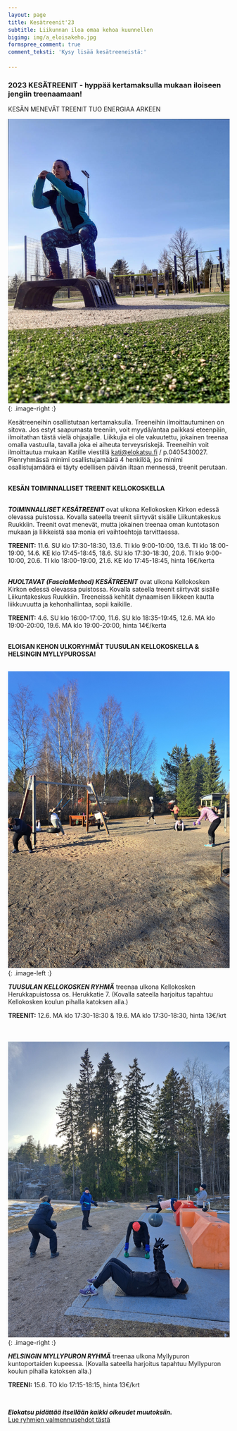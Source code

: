```yaml
---
layout: page
title: Kesätreenit'23
subtitle: Liikunnan iloa omaa kehoa kuunnellen
bigimg: img/a_eloisakeho.jpg
formspree_comment: true
comment_teksti: 'Kysy lisää kesätreeneistä:'

---
```

### **2023 KESÄTREENIT**  - hyppää kertamaksulla mukaan iloiseen jengiin treenaamaan!

<p></p>
<p class="otsikkolistapalkki">
KESÄN MENEVÄT TREENIT TUO ENERGIAA ARKEEN
</p>


![Pienryhmätreeni](/img/kellokosken_pienryhma.jpg "Kellokosken pienryhma"){: .image-right :}

Kesätreeneihin osallistutaan kertamaksulla. Treeneihin ilmoittautuminen on sitova. Jos estyt saapumasta treeniin, voit myydä/antaa paikkasi eteenpäin, ilmoitathan tästä vielä ohjaajalle. Liikkujia ei ole vakuutettu, jokainen treenaa omalla vastuulla, tavalla joka ei aiheuta terveysriskejä. Treeneihin voit ilmoittautua mukaan Katille viestillä kati@elokatsu.fi / p.0405430027. Pienryhmässä minimi osallistujamäärä 4 henkilöä, jos minimi osallistujamäärä ei täyty edellisen päivän iltaan mennessä, treenit perutaan.  <br/><br/>

**KESÄN TOIMINNALLISET TREENIT KELLOKOSKELLA** <br/><br/>

**_TOIMINNALLISET KESÄTREENIT_**
ovat ulkona Kellokosken Kirkon edessä olevassa puistossa. Kovalla sateella treenit siirtyvät sisälle Liikuntakeskus Ruukkiin. Treenit ovat menevät, mutta jokainen treenaa oman kuntotason mukaan ja liikkeistä saa monia eri vaihtoehtoja tarvittaessa.  

**TREENIT:** 11.6. SU klo 17:30-18:30, 13.6. TI klo 9:00-10:00, 13.6. TI klo 18:00-19:00, 14.6. KE klo 17:45-18:45, 18.6. SU klo 17:30-18:30, 20.6. TI klo 9:00-10:00, 20.6. TI klo 18:00-19:00, 21.6. KE klo 17:45-18:45, hinta 16€/kerta
<br/><br/>

**_HUOLTAVAT (FasciaMethod) KESÄTREENIT_**
ovat ulkona Kellokosken Kirkon edessä olevassa puistossa. Kovalla sateella treenit siirtyvät sisälle Liikuntakeskus Ruukkiin. Treeneissä kehität dynaamisen liikkeen kautta liikkuvuutta ja kehonhallintaa, sopii kaikille.  

**TREENIT:** 4.6. SU klo 16:00-17:00, 11.6. SU klo 18:35-19:45, 12.6. MA klo 19:00-20:00, 19.6. MA klo 19:00-20:00, hinta 14€/kerta
<br/><br/>

**ELOISAN KEHON ULKORYHMÄT TUUSULAN KELLOKOSKELLA & HELSINGIN MYLLYPUROSSA!** <br/><br/>

![Pienryhmätreeni](/img/kellokoski_treeni.jpg "Kellokosken pienryhma"){: .image-left :}

**_TUUSULAN KELLOKOSKEN RYHMÄ_**
treenaa ulkona Kellokosken Herukkapuistossa os. Herukkatie 7. (Kovalla sateella harjoitus tapahtuu Kellokosken koulun pihalla katoksen alla.) 


**TREENIT:** 12.6. MA klo 17:30-18:30 & 19.6. MA klo 17:30-18:30, hinta 13€/krt
<br/><br/>
<br/><br/>
![Pienryhmätreeni](/img/myllypuro_treeni.jpg "Myllypuron pienryhmä"){: .image-right :}

***HELSINGIN MYLLYPURON RYHMÄ***
treenaa ulkona Myllypuron kuntoportaiden kupeessa. (Kovalla sateella harjoitus tapahtuu Myllypuron koulun pihalla katoksen alla.)

**TREENI:** 15.6. TO klo 17:15-18:15, hinta 13€/krt

<br/>

**_Elokatsu pidättää itsellään kaikki oikeudet muutoksiin._**  
[Lue ryhmien valmennusehdot tästä](/valmennusehdot)